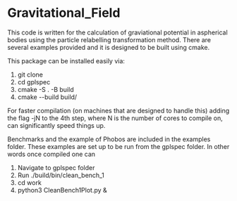 # Gravitational_Field
This code is written for the calculation of graviational potential in aspherical bodies using the particle relabelling transformation method. There are several examples provided and it is designed to be built using cmake.

This package can be installed easily via:
1. git clone 
2. cd gplspec
3. cmake -S . -B build
4. cmake --build build/ 

For faster compilation (on machines that are designed to handle this) adding the flag -jN to the 4th step, where N is the number of cores to compile on, can significantly speed things up. 

Benchmarks and the example of Phobos are included in the examples folder. These examples are set up to be run from the gplspec folder. In other words once compiled one can 
1. Navigate to gplspec folder
2. Run ./build/bin/clean_bench_1
3. cd work
4. python3 CleanBench1Plot.py &